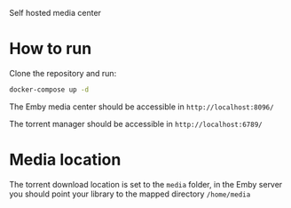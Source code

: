 Self hosted media center

# How to run

Clone the repository and run:

```bash
docker-compose up -d
```

The Emby media center should be accessible in `http://localhost:8096/`

The torrent manager should be accessible in `http://localhost:6789/`

# Media location

The torrent download location is set to the `media` folder, in the Emby server you should point your library to the mapped directory `/home/media`
